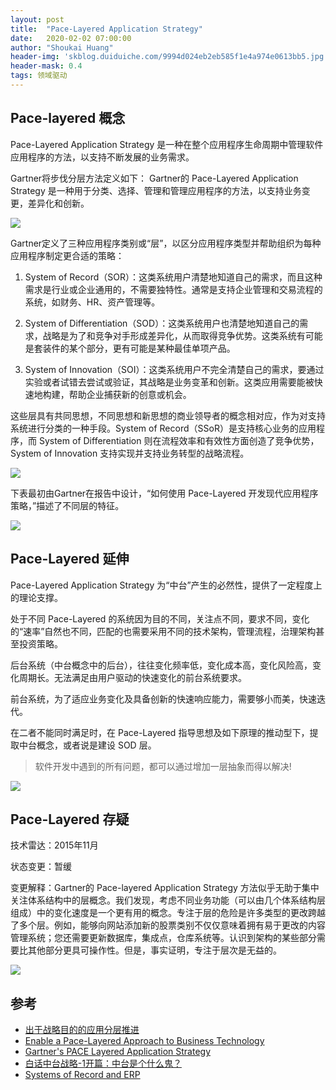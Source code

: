 ```yaml
---
layout: post
title:  "Pace-Layered Application Strategy"
date:   2020-02-02 07:00:00
author: "Shoukai Huang"
header-img: 'skblog.duiduiche.com/9994d024eb2eb585f1e4a974e0613bb5.jpg'
header-mask: 0.4
tags: 领域驱动
---
```


## Pace-layered 概念

Pace-Layered Application Strategy 是一种在整个应用程序生命周期中管理软件应用程序的方法，以支持不断发展的业务需求。

Gartner将步伐分层方法定义如下：
Gartner的 Pace-Layered Application Strategy 是一种用于分类、选择、管理和管理应用程序的方法，以支持业务变更，差异化和创新。

![](http://skblog.duiduiche.com/cb411934d865fd425b4bb98af7406d54.jpg)

Gartner定义了三种应用程序类别或“层”，以区分应用程序类型并帮助组织为每种应用程序制定更合适的策略：

1. System of Record（SOR）：这类系统用户清楚地知道自己的需求，而且这种需求是行业或企业通用的，不需要独特性。通常是支持企业管理和交易流程的系统，如财务、HR、资产管理等。

2. System of Differentiation（SOD）：这类系统用户也清楚地知道自己的需求，战略是为了和竞争对手形成差异化，从而取得竞争优势。这类系统有可能是套装件的某个部分，更有可能是某种最佳单项产品。

3. System of Innovation（SOI）：这类系统用户不完全清楚自己的需求，要通过实验或者试错去尝试或验证，其战略是业务变革和创新。这类应用需要能被快速地构建，帮助企业捕获新的创意或机会。

这些层具有共同思想，不同思想和新思想的商业领导者的概念相对应，作为对支持系统进行分类的一种手段。System of Record（SSoR）是支持核心业务的应用程序，而 System of Differentiation 则在流程效率和有效性方面创造了竞争优势，System of Innovation 支持实现并支持业务转型的战略流程。

![](http://skblog.duiduiche.com/00165f87b1a4fb422a9e874f1e86741f.jpg)

下表最初由Gartner在报告中设计，“如何使用 Pace-Layered 开发现代应用程序策略，”描述了不同层的特征。

![](http://skblog.duiduiche.com/8c7317601a804ea03e1b74b6d286dd35.jpg)

## Pace-Layered 延伸

Pace-Layered Application Strategy 为“中台”产生的必然性，提供了一定程度上的理论支撑。

处于不同 Pace-Layered 的系统因为⽬的不同，关注点不同，要求不同，变化的“速率”自然也不同，匹配的也需要采⽤不同的技术架构，管理流程，治理架构甚至投资策略。

后台系统（中台概念中的后台），往往变化频率低，变化成本高，变化⻛险高，变化周期⻓。⽆法满⾜由⽤户驱动的快速变化的前台系统要求。

前台系统，为了适应业务变化及具备创新的快速响应能力，需要够⼩而美，快速迭代。

在二者不能同时满足时，在 Pace-Layered 指导思想及如下原理的推动型下，提取中台概念，或者说是建设 SOD 层。

>软件开发中遇到的所有问题，都可以通过增加⼀层抽象⽽得以解决!

![](http://skblog.duiduiche.com/7136b0c67991f20cdd1a0c7321fa9606.jpg)



## Pace-Layered 存疑

技术雷达：2015年11月

状态变更：暂缓

变更解释：Gartner的 Pace-layered Application Strategy 方法似乎无助于集中关注体系结构中的层概念。我们发现，考虑不同业务功能（可以由几个体系结构层组成）中的变化速度是一个更有用的概念。专注于层的危险是许多类型的更改跨越了多个层。例如，能够向网站添加新的股票类别不仅仅意味着拥有易于更改的内容管理系统；您还需要更新数据库，集成点，仓库系统等。认识到架构的某些部分需要比其他部分更具可操作性。但是，事实证明，专注于层次是无益的。

![](http://skblog.duiduiche.com/a24c21853ff2da1fa46203e633cf1722.jpg)



## 参考

* [出于战略目的的应用分层推进](http://blog.sina.com.cn/s/blog_6011c34b0101lrup.html)
* [Enable a Pace-Layered Approach to Business Technology](https://d117h1jjiq768j.cloudfront.net/docs/default-source/openedge/wp_paced-layered-strategy_final.pdf)
* [Gartner's PACE Layered Application Strategy](https://cio-wiki.org/wiki/Gartner%27s_PACE_Layered_Application_Strategy)
* [白话中台战略-1开篇：中台是个什么鬼？](https://www.jianshu.com/p/86dc7ad52ad6)
* [Systems of Record and ERP](https://datachatter.wordpress.com/2015/02/18/systems-of-record-and-erp/)


